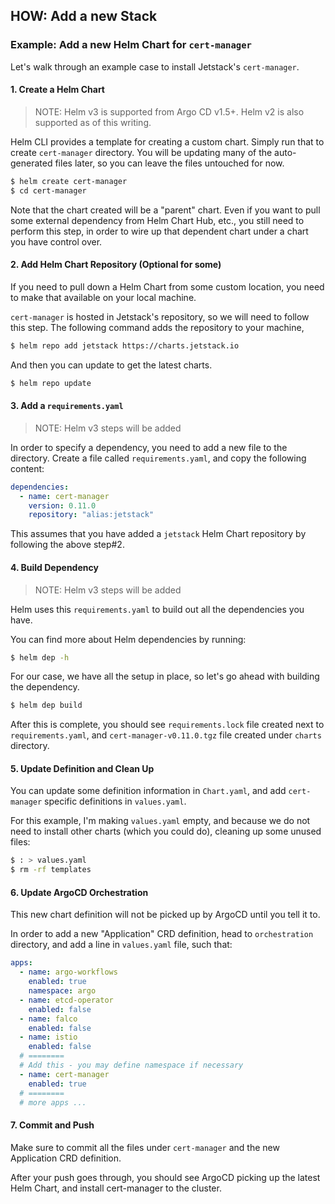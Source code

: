 ## HOW: Add a new Stack

### Example: Add a new Helm Chart for `cert-manager`

Let's walk through an example case to install Jetstack's `cert-manager`.

#### 1. Create a Helm Chart

> NOTE: Helm v3 is supported from Argo CD v1.5+. Helm v2 is also supported as of this writing.

Helm CLI provides a template for creating a custom chart. Simply run that to create `cert-manager` directory. You will be updating many of the auto-generated files later, so you can leave the files untouched for now.

```bash
$ helm create cert-manager
$ cd cert-manager
```

Note that the chart created will be a "parent" chart. Even if you want to pull some external dependency from Helm Chart Hub, etc., you still need to perform this step, in order to wire up that dependent chart under a chart you have control over.

#### 2. Add Helm Chart Repository (Optional for some)

If you need to pull down a Helm Chart from some custom location, you need to make that available on your local machine.

`cert-manager` is hosted in Jetstack's repository, so we will need to follow this step. The following command adds the repository to your machine,

```bash
$ helm repo add jetstack https://charts.jetstack.io
```

And then you can update to get the latest charts.

```bash
$ helm repo update
```

#### 3. Add a `requirements.yaml`

> NOTE: Helm v3 steps will be added

In order to specify a dependency, you need to add a new file to the directory. Create a file called `requirements.yaml`, and copy the following content:

```yaml
dependencies:
  - name: cert-manager
    version: 0.11.0
    repository: "alias:jetstack"
```

This assumes that you have added a `jetstack` Helm Chart repository by following the above step#2.

#### 4. Build Dependency

> NOTE: Helm v3 steps will be added

Helm uses this `requirements.yaml` to build out all the dependencies you have.

You can find more about Helm dependencies by running:

```bash
$ helm dep -h
```

For our case, we have all the setup in place, so let's go ahead with building the dependency.

```bash
$ helm dep build
```

After this is complete, you should see `requirements.lock` file created next to `requirements.yaml`, and `cert-manager-v0.11.0.tgz` file created under `charts` directory.

#### 5. Update Definition and Clean Up

You can update some definition information in `Chart.yaml`, and add `cert-manager` specific definitions in `values.yaml`.

For this example, I'm making `values.yaml` empty, and because we do not need to install other charts (which you could do), cleaning up some unused files:

```bash
$ : > values.yaml
$ rm -rf templates
```

#### 6. Update ArgoCD Orchestration

This new chart definition will not be picked up by ArgoCD until you tell it to.

In order to add a new "Application" CRD definition, head to `orchestration` directory, and add a line in `values.yaml` file, such that:

```yaml
apps:
  - name: argo-workflows
    enabled: true
    namespace: argo
  - name: etcd-operator
    enabled: false
  - name: falco
    enabled: false
  - name: istio
    enabled: false
  # ========
  # Add this - you may define namespace if necessary
  - name: cert-manager
    enabled: true
  # ========
  # more apps ...
```

#### 7. Commit and Push

Make sure to commit all the files under `cert-manager` and the new Application CRD definition.

After your push goes through, you should see ArgoCD picking up the latest Helm Chart, and install cert-manager to the cluster.
